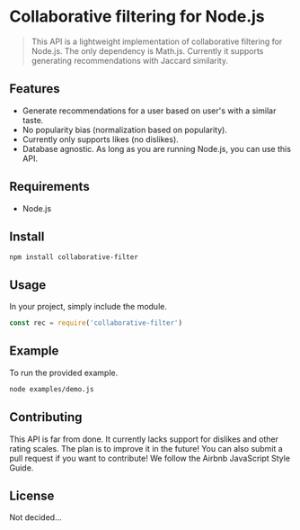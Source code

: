 # Collaborative filtering for Node.js

> This API is a lightweight implementation of collaborative filtering for Node.js. The only dependency is Math.js. Currently it supports generating recommendations with Jaccard similarity.

## Features

- Generate recommendations for a user based on user's with a similar taste.
- No popularity bias (normalization based on popularity).
- Currently only supports likes (no dislikes).
- Database agnostic. As long as you are running Node.js, you can use this API.

## Requirements

- Node.js

## Install

```
npm install collaborative-filter
```

## Usage

In your project, simply include the module.

```javascript
const rec = require('collaborative-filter')
```


## Example
To run the provided example.

```bash
node examples/demo.js
```

## Contributing

This API is far from done. It currently lacks support for dislikes and other rating scales. The plan is to improve it in the future! You can also submit a pull request if you want to contribute! We follow the Airbnb JavaScript Style Guide.

## License

Not decided...